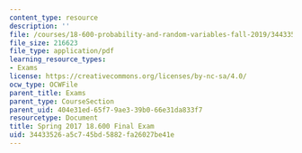 ```yaml
---
content_type: resource
description: ''
file: /courses/18-600-probability-and-random-variables-fall-2019/34433526a5c745bd5882fa26027be41e_MIT18_600F19_final_2017.pdf
file_size: 216623
file_type: application/pdf
learning_resource_types:
- Exams
license: https://creativecommons.org/licenses/by-nc-sa/4.0/
ocw_type: OCWFile
parent_title: Exams
parent_type: CourseSection
parent_uid: 404e31ed-65f7-9ae3-39b0-66e31da833f7
resourcetype: Document
title: Spring 2017 18.600 Final Exam
uid: 34433526-a5c7-45bd-5882-fa26027be41e
---
```

